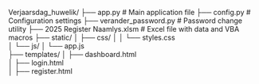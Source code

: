 Verjaarsdag_huwelik/
├── app.py                  # Main application file
├── config.py               # Configuration settings
├── verander_password.py    # Password change utility
├── 2025 Register Naamlys.xlsm # Excel file with data and VBA macros
├── static/
│   ├── css/
│   │   └── styles.css    
│   └── js/
│       └── app.js         
├── templates/
│   ├── dashboard.html    
│   ├── login.html        
│	├── register.html     
